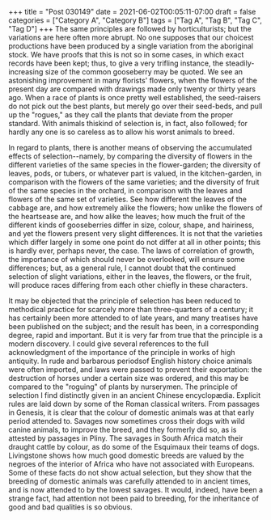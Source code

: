 +++
title = "Post 030149"
date = 2021-06-02T00:05:11-07:00
draft = false
categories = ["Category A", "Category B"]
tags = ["Tag A", "Tag B", "Tag C", "Tag D"]
+++
The same principles are followed by horticulturists; but the variations are here often more abrupt. No one supposes that our choicest productions have been produced by a single variation from the aboriginal stock. We have proofs that this is not so in some cases, in which exact records have been kept; thus, to give a very trifling instance, the steadily-increasing size of the common gooseberry may be quoted. We see an astonishing improvement in many florists' flowers, when the flowers of the present day are compared with drawings made only twenty or thirty years ago. When a race of plants is once pretty well established, the seed-raisers do not pick out the best plants, but merely go over their seed-beds, and pull up the "rogues," as they call the plants that deviate from the proper standard. With animals thiskind of selection is, in fact, also followed; for hardly any one is so careless as to allow his worst animals to breed.

In regard to plants, there is another means of observing the accumulated effects of selection--namely, by comparing the diversity of flowers in the different varieties of the same species in the flower-garden; the diversity of leaves, pods, or tubers, or whatever part is valued, in the kitchen-garden, in comparison with the flowers of the same varieties; and the diversity of fruit of the same species in the orchard, in comparison with the leaves and flowers of the same set of varieties. See how different the leaves of the cabbage are, and how extremely alike the flowers; how unlike the flowers of the heartsease are, and how alike the leaves; how much the fruit of the different kinds of gooseberries differ in size, colour, shape, and hairiness, and yet the flowers present very slight differences. It is not that the varieties which differ largely in some one point do not differ at all in other points; this is hardly ever, perhaps never, the case. The laws of correlation of growth, the importance of which should never be overlooked, will ensure some differences; but, as a general rule, I cannot doubt that the continued selection of slight variations, either in the leaves, the flowers, or the fruit, will produce races differing from each other chiefly in these characters.

It may be objected that the principle of selection has been reduced to methodical practice for scarcely more than three-quarters of a century; it has certainly been more attended to of late years, and many treatises have been published on the subject; and the result has been, in a corresponding degree, rapid and important. But it is very far from true that the principle is a modern discovery. I could give several references to the full acknowledgment of the importance of the principle in works of high antiquity. In rude and barbarous periodsof English history choice animals were often imported, and laws were passed to prevent their exportation: the destruction of horses under a certain size was ordered, and this may be compared to the "roguing" of plants by nurserymen. The principle of selection I find distinctly given in an ancient Chinese encyclopædia. Explicit rules are laid down by some of the Roman classical writers. From passages in Genesis, it is clear that the colour of domestic animals was at that early period attended to. Savages now sometimes cross their dogs with wild canine animals, to improve the breed, and they formerly did so, as is attested by passages in Pliny. The savages in South Africa match their draught cattle by colour, as do some of the Esquimaux their teams of dogs. Livingstone shows how much good domestic breeds are valued by the negroes of the interior of Africa who have not associated with Europeans. Some of these facts do not show actual selection, but they show that the breeding of domestic animals was carefully attended to in ancient times, and is now attended to by the lowest savages. It would, indeed, have been a strange fact, had attention not been paid to breeding, for the inheritance of good and bad qualities is so obvious.
